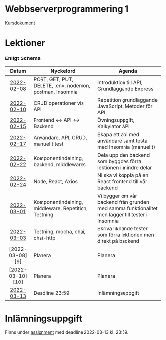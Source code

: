 # Webbserverprogrammering 1

[Kursdokument](Webbserverprogrammering%20kursplan.pdf)

# Lektioner

### Enligt Schema

|      Datum       | Nyckelord                                                | Agenda                                                                                           |
|:----------------:|----------------------------------------------------------|--------------------------------------------------------------------------------------------------|
| [2022-02-08][1]  | POST, GET, PUT, DELETE, .env, nodemon, postman, Insomnia | Introduktion till API, Grundläggande Express                                                     |
| [2022-02-10][2]  | CRUD operationer via API                                 | Repetition grundläggande JavaScript, Metoder för API                                             |
| [2022-02-15][3]  | Frontend <-> API <-> Backend                             | Övningsuppgift, Kalkylator API                                                                   |
| [2022-02-17][4]  | Användare, API, CRUD, manuellt test                      | Skapa ett api med användare samt testa med Insomnia (manuellt)                                   |
| [2022-02-22][5]  | Komponentindelning, backend, middlewares                 | Dela upp den backend som byggdes förra lektionen i mindre delar                                  |
| [2022-02-24][6]  | Node, React, Axios                                       | Ni ska vi koppla på en React frontend till vår backend                                           |
| [2022-03-01][7]  | Komponentindelning, middleware, Repetition, Testning     | Vi bygger om vår backend från grunden med samma funktionalitet men lägger till tester i Insomnia |
| [2022-03-03][8]  | Testning, mocha, chai, chai-http                         | Skriva liknande tester som förra lektionen men direkt på backend                                 |
| [2022-03-08][9]  | Planera                                                  | Planera                                                                                          |
| [2022-03-10][10] | Planera                                                  | Planera                                                                                          |
| [2022-03-13][11] | Deadline 23:59                                           | Inlämningsuppgift                                                                                |

# Inlämningsuppgift

Finns under [assignment][11] med deadline 2022-03-13 kl. 23:59.

[1]: lektioner/2022-02-08/

[2]: lektioner/2022-02-10/

[3]: lektioner/2022-02-15/

[4]: lektioner/2022-02-17/

[5]: lektioner/2022-02-22/

[6]: lektioner/2022-02-24/

[7]: lektioner/2022-03-01/

[8]: lektioner/2022-03-03/

[11]: assignment/
